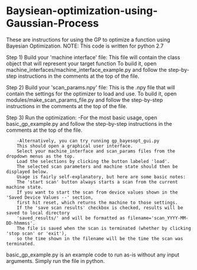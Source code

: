 # Baysiean-optimization-using-Gaussian-Process

These are instructions for using the GP to optimize a function using Bayesian Optimization.
NOTE: This code is written for python 2.7

Step 1) Build your 'machine interface' file:
        This file will contain the class object that will represent your target function
        To build it, open machine_interfaces/machine_interface_example.py and
        follow the step-by-step instructions in the comments at the top of the file.

Step 2) Build your 'scan_params.npy' file:
        This is the .npy file that will contain the settings for the optimizer to load and use.
        To build it, open modules/make_scan_params_file.py and
        follow the step-by-step instructions in the comments at the top of the file.

Step 3) Run the optimization:
        -For the most basic usage, open basic_gp_example.py and 
        follow the step-by-step instructions in the comments at the top of the file.

        -Alternatively, you can try running gp_bayesopt_gui.py
        This should open a graphical user interface.
        Select your machine_interface and scan_params files from the dropdown menus as the top.
        Load the selections by clicking the button labeled 'load'.
        The selected scan parameters and machine state should then be displayed below.
        Usage is fairly self-explanatory, but here are some basic notes:
        The 'start scan' button always starts a scan from the current machine state.
        If you want to start the scan from device values shown in the 'Saved Device Values --' section,
        first hit reset, which returns the machine to those settings.
        If the 'save scan results' checkbox is checked, results will be saved to local directory 
        'saved_results/' and will be formatted as filename='scan_YYYY-MM-DD-hhmmss'. 
        The file is saved when the scan is terminated (whether by clicking 'stop scan' or 'exit'),
        so the time shown in the filename will be the time the scan was terminated.


basic_gp_example.py is an example code to run as-is without any input arguments. Simply run the file in python.
